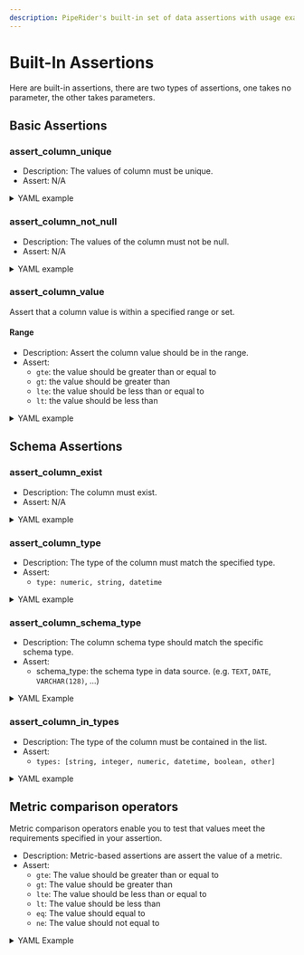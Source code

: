 ```yaml
---
description: PipeRider's built-in set of data assertions with usage examples
---
```


# Built-In Assertions

Here are built-in assertions, there are two types of assertions, one takes no parameter, the other takes parameters.

## Basic Assertions

### assert\_column\_unique

* Description: The values of column must be unique.
* Assert: N/A

<details>

<summary>YAML example</summary>

```yaml
world_city:
  columns:
    country_code:
      tests:
      - name: assert_column_unique
        tags:
          - dialing code
```

</details>

### assert\_column\_not\_null

* Description: The values of the column must not be null.
* Assert: N/A

<details>

<summary>YAML example</summary>

```yaml
world_city:
  columns:
    name:
      tests:
      - name: assert_column_not_null
        tags:
          - city name
```

</details>

### assert\_column\_value

Assert that a column value is within a specified range or set.

#### Range

* Description: Assert the column value should be in the range.
* Assert:
  * `gte`: the value should be greater than or equal to
  * `gt`: the value should be greater than
  * `lte`: the value should be less than or equal to
  * `lt`: the value should be less than

<details>

<summary>YAML example</summary>

The value should be between \[0,10000)

```
world_city:
  columns:
    population:
      tests:
      - name: assert_column_value
        assert:
            gte: 0
            lt: 10000
```

The value of a datetime type column should be `>= '2022-01-01'`

```
world_city:
  columns:
    create_at:
      tests:
      - name: assert_column_value
        assert:
          gte: '2022-01-01;
```

</details>

##

## Schema Assertions

### assert\_column\_exist

* Description: The column must exist.
* Assert: N/A

<details>

<summary>YAML example</summary>

```yaml
world_city:  #Table Name
  columns:
    country_code:
      tests:
      - name: assert_column_exist
        tags:
          - dialing code
```

</details>

### assert\_column\_type

* Description: The type of the column must match the specified type.
* Assert:
  * `type: numeric, string, datetime`

<details>

<summary>YAML example</summary>

```yaml
world_city:
  columns:
    name:
      tests:
      - name: assert_column_type
        assert:
          type: string
        tags:
          - city name
```

</details>

### assert\_column\_schema\_type

* Description: The column schema type should match the specific schema type.
* Assert:
  * schema\_type: the schema type in data source. (e.g. `TEXT`, `DATE`, `VARCHAR(128)`, ...)

<details>

<summary>YAML Example</summary>

```
world_city:
  columns:
    name:
      tests:
      - name: assert_column_schema_type
        assert:
          schema_type: TEXT
```

</details>

### assert\_column\_in\_types

* Description: The type of the column must be contained in the list.
* Assert:
  * `types: [string, integer, numeric, datetime, boolean, other]`

<details>

<summary>YAML example</summary>

```yaml
world_city:  #Table Name
  columns:
    country_code:
      tests:
      - name: assert_column_in_types
        assert:
          types: [string]
        tags:
          - dialing code
```

</details>

## Metric comparison operators

Metric comparison operators enable you to test that values meet the requirements specified in your assertion.&#x20;

* Description: Metric-based assertions are assert the value of a metric.
* Assert:
  * `gte`: The value should be greater than or equal to
  * `gt`: The value should be greater than
  * `lte`: The value should be less than or equal to
  * `lt`: The value should be less than
  * `eq`: The value should equal to
  * `ne`: The value should not equal to

<details>

<summary>YAML Example</summary>

The row count should be <= 1000000

```yaml
world_city:
  tests:
  - metric: row_count
    assert:
      lte: 1000000
```

The missing percentage should be <= 0.01

```yaml
world_city:
  columns:
    country_code:
      tests:
      - metrics: nulls_p
        assert:
          lte: 0.01
```

The median should be between \[10, 20]

```yaml
world_city:
  columns:
    country_code:
      tests:
      - metrics: p50
        assert:
          gte: 10
          lte: 20
```

</details>
